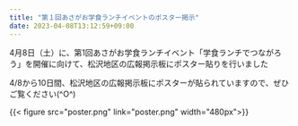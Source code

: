 ```yaml
---
title: "第１回あさがお学食ランチイベントのポスター掲示"
date: 2023-04-08T13:12:59+09:00
---
```

4月8日（土）に、第1回あさがお学食ランチイベント「学食ランチでつながろう」を開催に向けて、松沢地区の広報掲示板にポスター貼りを行いました
<!--more-->

4/8から10日間、松沢地区の広報掲示板にポスターが貼られていますので、ぜひご覧ください(^O^)

{{< figure src="poster.png" link="poster.png" width="480px">}}
